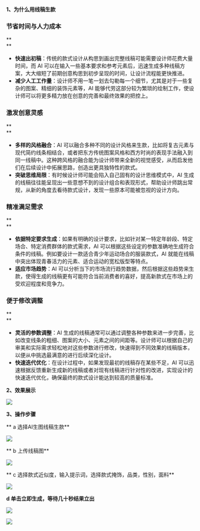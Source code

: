 **1、为什么用线稿生款**

### 节省时间与人力成本
**  
**

+ **快速出初稿**：传统的款式设计从构思到画出完整线稿可能需要设计师花费大量时间，而 AI 可以在输入一些基本要求和参考元素后，迅速生成多种线稿方案，大大缩短了前期创意构思到初步呈现的时间，让设计流程能更快推进。
+ **减少人工工作量**：设计师不用一笔一划去勾勒每一个细节，尤其是对于一些复杂的图案、精细的装饰元素等，AI 能够代劳这部分较为繁琐的绘制工作，使设计师可以将更多精力放在创意的完善和最终效果的把控上。

### 激发创意灵感
**  
**

+ **多样的风格融合**：AI 可以融合多种不同的设计风格来生款，比如将复古元素与现代简约线条相结合，或者把东方传统图案风格和西方时尚的表现手法融入到同一线稿中。这种跨风格的融合能为设计师带来全新的视觉感受，从而启发他们在后续设计中拓展思路，创造出更具独特性的款式。
+ **突破思维局限**：有时候设计师可能会陷入自己固有的设计思维模式中，AI 生成的线稿往往能呈现出一些意想不到的设计组合和表现形式，帮助设计师跳出常规，从新的角度去看待款式设计，发现一些原本可能被忽视的设计方向。

### 精准满足需求
**  
**

+ **依据特定要求生成**：如果有明确的设计要求，比如针对某一特定年龄段、特定场合、特定消费群体的款式需求，AI 可以根据这些设定的参数准确地生成符合条件的线稿。例如要设计一款适合青少年运动场合的服装款式，AI 就能在线稿中突出体现青春活力的元素、适合运动的宽松版型等特点。
+ **适应市场趋势**：AI 可以分析当下的市场流行趋势数据，然后根据这些趋势来生款，使得生成的线稿更有可能符合当前消费者的喜好，提高新款式在市场上的受欢迎程度和竞争力。

### 便于修改调整
**  
**

+ **灵活的参数调整**：AI 生成的线稿通常可以通过调整各种参数来进一步完善，比如改变线条的粗细、图案的大小、元素之间的间距等。设计师可以根据自己的审美和实际需求轻松地对这些参数进行修改，快速得到不同效果的线稿版本，以便从中挑选最满意的进行后续深化设计。
+ **快速迭代优化**：在设计过程中，如果发现最初的线稿存在某些不足，AI 可以迅速根据反馈重新生成新的线稿或者对现有线稿进行针对性的改进，实现设计的快速迭代优化，确保最终的款式设计能达到较高的质量标准。

**2、效果展示**

![](https://cdn.nlark.com/yuque/0/2024/png/12434197/1730866984377-b92c19ac-8ea0-4bb0-81ef-225588319a6d.png)

**3、操作步骤**

**   a 选择AI生图线稿生款**

![](https://cdn.nlark.com/yuque/0/2024/png/12434197/1730867045089-f87ff0a7-5ffa-4304-b118-56f6b12f685c.png)

**   b 上传线稿图**

![](https://cdn.nlark.com/yuque/0/2024/png/12434197/1730867081717-482bc665-5e5b-418e-a230-6f63f2a19586.png)

** c 选择款式近似度，输入提示词，选择款式掩饰，品类，性别，面料**

![](https://cdn.nlark.com/yuque/0/2024/png/12434197/1730867153088-fb75a922-e768-44c0-86a0-9f214b04e98c.png)

**d 单击立即生成，等待几十秒结果立出**

![](https://cdn.nlark.com/yuque/0/2024/png/12434197/1730867294094-20ccf40c-162b-4947-a251-e0ed1d80a9e4.png)

![](https://cdn.nlark.com/yuque/0/2024/png/12434197/1730867792278-fc383552-1359-486f-8c89-80e3809d22ce.png)

